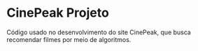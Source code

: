 # CinePeak Projeto
Código usado no desenvolvimento do site CinePeak, que busca recomendar filmes por meio de algoritmos. 
